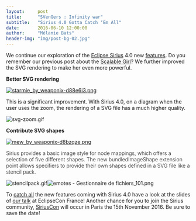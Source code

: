 ```yaml
---
layout:     post
title:      "SVenGers : Infinity war"
subtitle:   "Sirius 4.0 Gotta Catch ‘Em All"
date:       2016-06-10 12:00:00
author:     "Mélanie Bats"
header-img: "img/post-bg-02.jpg"
---
```

We continue our exploration of the [Eclipse Sirius](https://eclipse.org/sirius/) 4.0 new [features](http://melb.enix.org/sirius/sirius-4-0-border-song/). Do you remember our previous post about the [Scalable Girl](http://melb.enix.org/sirius/svg/)? We further improved the SVG rendering to make her even more powerful.

**Better SVG rendering**

[![starmie_by_weaponix-d88e6i3.png](https://github.com/mbats/sirius-blog/blob/master/sirius4/blog/images/starmie.png?raw=true)](http://orig02.deviantart.net/c26b/f/2014/335/e/f/starmie_by_weaponix-d88e6i3.png)

This is a significant improvement. With Sirius 4.0, on a diagram when the user uses the zoom, the rendering of a SVG file has a much higher quality.

![svg-zoom.gif](https://github.com/mbats/sirius-blog/blob/master/sirius4/blog/images/zoom.gif?raw=true)

**Contribute SVG shapes**

[![mew_by_weaponix-d8bzqze.png](https://github.com/mbats/sirius-blog/blob/master/sirius4/blog/images/mew.png?raw=true)](http://orig08.deviantart.net/d80a/f/2014/365/1/f/mew_by_weaponix-d8bzqze.png)

<span style="font-weight: 300;">Sirius provides a basic image style for node mappings, which offers a selection of five different shapes. The new bundledImageShape extension point allows specifiers to provide their own shapes defined in a SVG file like a stencil pack.</span>

![stencilpack.gif](https://github.com/mbats/sirius-blog/blob/master/sirius4/blog/images/basicshapes.gif?raw=true)![emotes - Gestionnaire de fichiers_101.png](https://github.com/mbats/sirius-blog/blob/master/sirius4/blog/images/emotes.png?raw=true)

To [catch all](https://en.wikipedia.org/wiki/Gotta_catch_%27em_all) the new features coming with Sirius 4.0 have a look at the slides of [our talk](https://www.eclipsecon.org/france2016/session/sirius-40-let-me-sirius-you) at EclipseCon France! Another chance for you to join the Sirius community, [SiriusCon](http://www.siriuscon.org/) will occur in Paris the 15th November 2016. Be sure to save the date!